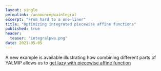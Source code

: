 ```yaml
---
layout: single
permalink: /announcepwaintegral
excerpt: "From hard to a one-liner"
title: "Optimizing integrated piecewise affine functions"
published: true
header:
  teaser: "integralpwa.png"
date: 2021-05-05
---
```


A new example is available illustrating how combining different parts of YALMIP allows us to [get lazy with piecewise affine function](/example/integratedpwa)
